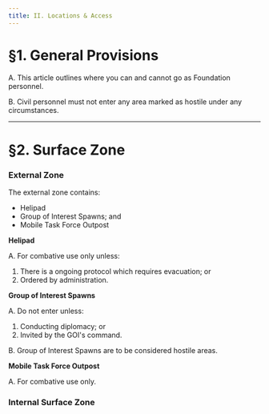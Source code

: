 ```yaml
---
title: II. Locations & Access
---
```


# §1. General Provisions

A. This article outlines where you can and cannot go as Foundation personnel.

B. Civil personnel must not enter any area marked as hostile under any circumstances.

---

# §2. Surface Zone

### External Zone
The external zone contains:

* Helipad
* Group of Interest Spawns; and
* Mobile Task Force Outpost

**Helipad**

A. For combative use only unless:

1. There is a ongoing protocol which requires evacuation; or
2. Ordered by administration.

**Group of Interest Spawns** 

A. Do not enter unless:

1. Conducting diplomacy; or
2. Invited by the GOI's command.

B. Group of Interest Spawns are to be considered hostile areas.

**Mobile Task Force Outpost**

A. For combative use only.

### Internal Surface Zone